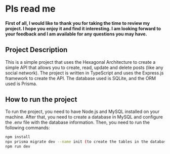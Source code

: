 # Pls read me
#### First of all, I would like to thank you for taking the time to review my project. I hope you enjoy it and find it interesting. I am looking forward to your feedback and I am available for any questions you may have.

## Project Description
This is a simple project that uses the Hexagonal Architecture to create a simple API that allows you to create, read, update and delete posts (like any social network). The project is written in TypeScript and uses the Express.js framework to create the API. The database used is SQLite, and the ORM used is Prisma.

## How to run the project
To run the project, you need to have Node.js and MySQL installed on your machine. After that, you need to create a database in MySQL and configure the .env file with the database information. Then, you need to run the following commands:

```bash
npm install
npx prisma migrate dev --name init (to create the tables in the database)
npm run dev
```